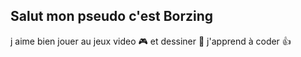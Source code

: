 ## Salut mon pseudo c'est **Borzing**
j aime bien jouer au jeux video :video_game: et dessiner :pencil:
j'apprend à coder :thumbsup:
